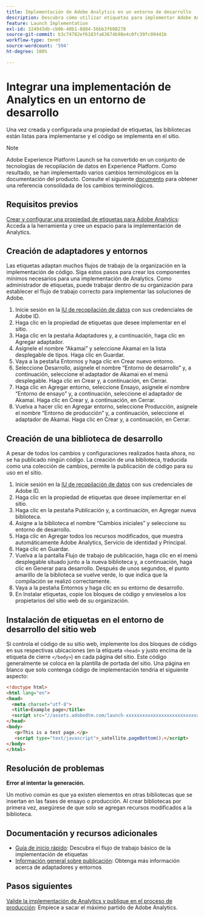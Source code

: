 ```yaml
---
title: Implementación de Adobe Analytics en un entorno de desarrollo
description: Descubra cómo utilizar etiquetas para implementar Adobe Analytics en su entorno de desarrollo.
feature: Launch Implementation
exl-id: 324943db-cb0b-40b1-8884-56bb3f608278
source-git-commit: b3c74782ef6183fa63674b98e4c0fc39fc09441b
workflow-type: tm+mt
source-wordcount: '594'
ht-degree: 100%

---
```


# Integrar una implementación de Analytics en un entorno de desarrollo

Una vez creada y configurada una propiedad de etiquetas, las bibliotecas están listas para implementarse y el código se implementa en el sitio.

>[!NOTE]
>Adobe Experience Platform Launch se ha convertido en un conjunto de tecnologías de recopilación de datos en Experience Platform. Como resultado, se han implementado varios cambios terminológicos en la documentación del producto. Consulte el siguiente [documento](https://experienceleague.adobe.com/docs/experience-platform/tags/term-updates.html?lang=es) para obtener una referencia consolidada de los cambios terminológicos.

## Requisitos previos

[Crear y configurar una propiedad de etiquetas para Adobe Analytics](create-analytics-property.md): Acceda a la herramienta y cree un espacio para la implementación de Analytics.

## Creación de adaptadores y entornos

Las etiquetas adaptan muchos flujos de trabajo de la organización en la implementación de código. Siga estos pasos para crear los componentes mínimos necesarios para una implementación de Analytics. Como administrador de etiquetas, puede trabajar dentro de su organización para establecer el flujo de trabajo correcto para implementar las soluciones de Adobe.

1. Inicie sesión en la [IU de recopilación de datos](https://experience.adobe.com/data-collection) con sus credenciales de Adobe ID.
2. Haga clic en la propiedad de etiquetas que desee implementar en el sitio.
3. Haga clic en la pestaña Adaptadores y, a continuación, haga clic en Agregar adaptador.
4. Asígnele el nombre “Akamai” y seleccione Akamai en la lista desplegable de tipos. Haga clic en Guardar.
5. Vaya a la pestaña Entornos y haga clic en Crear nuevo entorno.
6. Seleccione Desarrollo, asígnele el nombre “Entorno de desarrollo” y, a continuación, seleccione el adaptador de Akamai en el menú desplegable. Haga clic en Crear y, a continuación, en Cerrar.
7. Haga clic en Agregar entorno, seleccione Ensayo, asígnele el nombre “Entorno de ensayo” y, a continuación, seleccione el adaptador de Akamai. Haga clic en Crear y, a continuación, en Cerrar.
8. Vuelva a hacer clic en Agregar entorno, seleccione Producción, asígnele el nombre “Entorno de producción” y, a continuación, seleccione el adaptador de Akamai. Haga clic en Crear y, a continuación, en Cerrar.

## Creación de una biblioteca de desarrollo

A pesar de todos los cambios y configuraciones realizados hasta ahora, no se ha publicado ningún código. La creación de una biblioteca, traducida como una colección de cambios, permite la publicación de código para su uso en el sitio.

1. Inicie sesión en la [IU de recopilación de datos](https://experience.adobe.com/data-collection) con sus credenciales de Adobe ID.
2. Haga clic en la propiedad de etiquetas que desee implementar en el sitio.
3. Haga clic en la pestaña Publicación y, a continuación, en Agregar nueva biblioteca.
4. Asigne a la biblioteca el nombre “Cambios iniciales” y seleccione su entorno de desarrollo.
5. Haga clic en Agregar todos los recursos modificados, que muestra automáticamente Adobe Analytics, Servicio de identidad y Principal.
6. Haga clic en Guardar.
7. Vuelva a la pantalla Flujo de trabajo de publicación, haga clic en el menú desplegable situado junto a la nueva biblioteca y, a continuación, haga clic en Generar para desarrollo. Después de unos segundos, el punto amarillo de la biblioteca se vuelve verde, lo que indica que la compilación se realizó correctamente.
8. Vaya a la pestaña Entornos y haga clic en su entorno de desarrollo.
9. En Instalar etiquetas, copie los bloques de código y envíeselos a los propietarios del sitio web de su organización.

## Instalación de etiquetas en el entorno de desarrollo del sitio web

Si controla el código de su sitio web, implemente los dos bloques de código en sus respectivas ubicaciones (en la etiqueta `<head>` y justo encima de la etiqueta de cierre `</body>`) en cada página del sitio. Este código generalmente se coloca en la plantilla de portada del sitio. Una página en blanco que solo contenga código de implementación tendría el siguiente aspecto:

```html
<!doctype html>
<html lang="en">
<head>
  <meta charset="utf-8">
  <title>Example page</title>
  <script src="//assets.adobedtm.com/launch-xxxxxxxxxxxxxxxxxxxxxxxxxxxxxxxxxx-development.min.js"></script>
</head>
<body>
   <p>This is a test page.</p>
   <script type="text/javascript">_satellite.pageBottom();</script>
</body>
</html>
```

## Resolución de problemas

**Error al intentar la generación.**

Un motivo común es que ya existen elementos en otras bibliotecas que se insertan en las fases de ensayo o producción. Al crear bibliotecas por primera vez, asegúrese de que solo se agregan recursos modificados a la biblioteca.

## Documentación y recursos adicionales

- [Guía de inicio rápido](https://experienceleague.adobe.com/docs/experience-platform/tags/get-started/quick-start.html?lang=es): Descubra el flujo de trabajo básico de la implementación de etiquetas
- [Información general sobre publicación](https://experienceleague.adobe.com/docs/experience-platform/tags/publish/overview.html?lang=es): Obtenga más información acerca de adaptadores y entornos

## Pasos siguientes

[Valide la implementación de Analytics y publique en el proceso de producción](validate-publish-prod.md): Empiece a sacar el máximo partido de Adobe Analytics.
